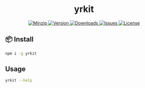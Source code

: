 <h1 align="center">yrkit</h1>

<p align="center">
  <a href="https://unpkg.com/yrkit">
    <img src="https://img.shields.io/bundlephobia/minzip/yrkit" alt="Minzip">
  </a>
  <a href="https://www.npmjs.com/package/yrkit">
    <img src="https://img.shields.io/npm/v/yrkit.svg" alt="Version">
  </a>
  <a href="https://www.npmjs.com/package/yrkit">
    <img src="https://img.shields.io/npm/dm/yrkit" alt="Downloads">
  </a>
  <a href="https://github.com/qq15725/yrkit/issues">
    <img src="https://img.shields.io/github/issues/qq15725/yrkit" alt="Issues">
  </a>
  <a href="https://github.com/qq15725/yrkit/blob/main/LICENSE">
    <img src="https://img.shields.io/npm/l/yrkit.svg" alt="License">
  </a>
</p>

## 📦 Install

```bash
npm i -g yrkit
```

## Usage

```bash
yrkit --help
```

